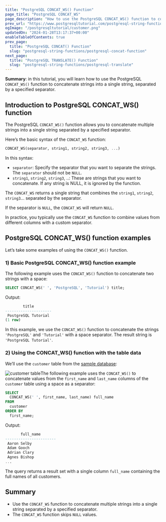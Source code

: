 ```yaml
---
title: "PostgreSQL CONCAT_WS() Function"
page_title: "PostgreSQL CONCAT_WS"
page_description: "How to use the PostgreSQL CONCAT_WS() function to concatenate strings into a single string, separated by a specified delimiter."
prev_url: "https://www.postgresqltutorial.com/postgresql-string-functions/postgresql-concat_ws/"
ogImage: "/postgresqltutorial/customer.png"
updatedOn: "2024-01-28T13:17:37+00:00"
enableTableOfContents: true
prev_page: 
  title: "PostgreSQL CONCAT() Function"
  slug: "postgresql-string-functions/postgresql-concat-function"
next_page: 
  title: "PostgreSQL TRANSLATE() Function"
  slug: "postgresql-string-functions/postgresql-translate"
---
```





**Summary**: in this tutorial, you will learn how to use the PostgreSQL `CONCAT_WS()` function to concatenate strings into a single string, separated by a specified separator.


## Introduction to PostgreSQL CONCAT\_WS() function

The PostgreSQL `CONCAT_WS()` function allows you to concatenate multiple strings into a single string separated by a specified separator.

Here’s the basic syntax of the `CONCAT_WS` function:


```sql
CONCAT_WS(separator, string1, string2, string3, ...)
```
In this syntax:

* `separator`: Specify the separator that you want to separate the strings. The `separator` should not be `NULL`.
* `string1`, `string2`, `string3`, ..: These are strings that you want to concatenate. If any string is NULL, it is ignored by the function.

The `CONCAT_WS` returns a single string that combines the `string1`, `string2`, `string3`… separated by the separator.

If the separator is `NULL`, the `CONCAT_WS` will return `NULL`.

In practice, you typically use the `CONCAT_WS` function to combine values from different columns with a custom separator.


## PostgreSQL CONCAT\_WS() function examples

Let’s take some examples of using the `CONCAT_WS()` function.


### 1\) Basic PostgreSQL CONCAT\_WS() function example

The following example uses the `CONCAT_WS()` function to concatenate two strings with a space:


```sql
SELECT CONCAT_WS(' ', 'PostgreSQL', 'Tutorial') title;
```
Output:


```sql
        title
---------------------
 PostgreSQL Tutorial
(1 row)
```
In this example, we use the `CONCAT_WS()` function to concatenate the strings `'PostgreSQL'` and `'Tutorial'` with a space separator. The result string is `'PostgreSQL Tutorial'`.


### 2\) Using the CONCAT\_WS() function with the table data

We’ll use the `customer` table from the [sample database](../postgresql-getting-started/postgresql-sample-database):

![customer table](/postgresqltutorial/customer.png)The following example uses the `CONCAT_WS()` to concatenate values from the `first_name` and `last_name` columns of the `customer` table using a space as a separator:


```sql
SELECT 
  CONCAT_WS(' ', first_name, last_name) full_name 
FROM 
  customer 
ORDER BY 
  first_name;
```
Output:


```sql
       full_name
-----------------------
 Aaron Selby
 Adam Gooch
 Adrian Clary
 Agnes Bishop
...
```
The query returns a result set with a single column `full_name` containing the full names of all customers.


## Summary

* Use the `CONCAT_WS` function to concatenate multiple strings into a single string separated by a specified separator.
* The `CONCAT_WS` function skips `NULL` values.


